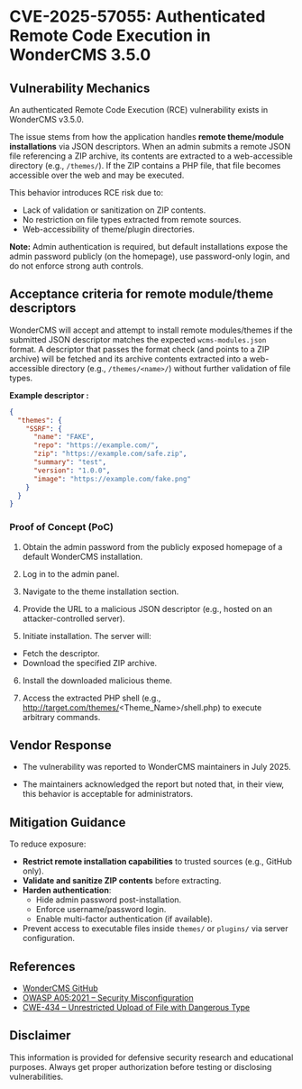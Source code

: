 # CVE-2025-57055: Authenticated Remote Code Execution in WonderCMS 3.5.0

## Vulnerability Mechanics

An authenticated Remote Code Execution (RCE) vulnerability exists in WonderCMS v3.5.0.

The issue stems from how the application handles **remote theme/module installations** via JSON descriptors. When an admin submits a remote JSON file referencing a ZIP archive, its contents are extracted to a web-accessible directory (e.g., `/themes/`). If the ZIP contains a PHP file, that file becomes accessible over the web and may be executed.

This behavior introduces RCE risk due to:

- Lack of validation or sanitization on ZIP contents.
- No restriction on file types extracted from remote sources.
- Web-accessibility of theme/plugin directories.

**Note:** Admin authentication is required, but default installations expose the admin password publicly (on the homepage), use password-only login, and do not enforce strong auth controls.

## Acceptance criteria for remote module/theme descriptors

WonderCMS will accept and attempt to install remote modules/themes if the submitted JSON descriptor matches the expected `wcms-modules.json` format. A descriptor that passes the format check (and points to a ZIP archive) will be fetched and its archive contents extracted into a web-accessible directory (e.g., `/themes/<name>/`) without further validation of file types.

**Example descriptor :**
```json
{
  "themes": {
    "SSRF": {
      "name": "FAKE",
      "repo": "https://example.com/",
      "zip": "https://example.com/safe.zip",
      "summary": "test",
      "version": "1.0.0",
      "image": "https://example.com/fake.png"
    }
  }
}
```

### Proof of Concept (PoC)
1. Obtain the admin password from the publicly exposed homepage of a default WonderCMS installation.

2. Log in to the admin panel.

3. Navigate to the theme installation section.

4. Provide the URL to a malicious JSON descriptor (e.g., hosted on an attacker-controlled server).

5. Initiate installation. The server will:

- Fetch the descriptor.
- Download the specified ZIP archive.

6. Install the downloaded malicious theme.

7. Access the extracted PHP shell (e.g., http://target.com/themes/<Theme_Name>/shell.php) to execute arbitrary commands.




## Vendor Response

- The vulnerability was reported to WonderCMS maintainers in July 2025.

- The maintainers acknowledged the report but noted that, in their view, this behavior is acceptable for administrators.

## Mitigation Guidance

To reduce exposure:

- **Restrict remote installation capabilities** to trusted sources (e.g., GitHub only).
- **Validate and sanitize ZIP contents** before extracting.
- **Harden authentication**:
  - Hide admin password post-installation.
  - Enforce username/password login.
  - Enable multi-factor authentication (if available).
- Prevent access to executable files inside `themes/` or `plugins/` via server configuration.

## References

- [WonderCMS GitHub](https://github.com/WonderCMS/wondercms)
- [OWASP A05:2021 – Security Misconfiguration](https://owasp.org/Top10/A05_2021-Security_Misconfiguration/)
- [CWE-434 – Unrestricted Upload of File with Dangerous Type](https://cwe.mitre.org/data/definitions/434.html)

## Disclaimer

This information is provided for defensive security research and educational purposes. Always get proper authorization before testing or disclosing vulnerabilities.
